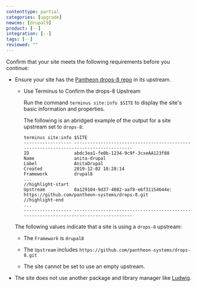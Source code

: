 ```yaml
---
contenttype: partial
categories: [upgrade]
newcms: [drupal9]
product: [--]
integration: [--]
tags: [--]
reviewed: ""
---
```


Confirm that your site meets the following requirements before you continue:

- Ensure your site has the [Pantheon drops-8 repo](https://github.com/pantheon-systems/drops-8) in its upstream.

   - Use Terminus to Confirm the drops-8 Upstream

     Run the command `terminus site:info $SITE` to display the site's basic information and properties.

     The following is an abridged example of the output for a site upstream set to `drops-8`:

     ```bash{outputLines:2-13}
     terminus site:info $SITE
     ------------------ -------------------------------------------------------------------------------------
     ID                 abdc3ea1-fe0b-1234-9c9f-3cxeAA123f88
     Name               anita-drupal
     Label              AnitaDrupal
     Created            2019-12-02 18:28:14
     Framework          drupal8
     ...
     //highlight-start
     Upstream           8a129104-9d37-4082-aaf8-e6f31154644e: https://github.com/pantheon-systems/drops-8.git
     //highlight-end
     ...
     ------------------ -------------------------------------------------------------------------------------
     ```

    The following values indicate that a site is using a `drops-8` upstream:

     - The `Framework` is `drupal8`

     - The `Upstream` includes `https://github.com/pantheon-systems/drops-8.git`

  - The site cannot be set to use an empty upstream.

- The site does not use another package and library manager like [Ludwig](https://www.drupal.org/project/ludwig).
